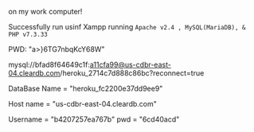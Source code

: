 on my work computer!

Successfully run usinf Xampp running `Apache v2.4 , MySQL(MariaDB), & PHP v7.3.33`


PWD: "a>}6TG7nbqKcY68W"

mysql://bfad8f64649c1f:a11cfa99@us-cdbr-east-04.cleardb.com/heroku_2714c7d888c86bc?reconnect=true


DataBase Name = "heroku_fc2200e37dd9ee9"

Host name = "us-cdbr-east-04.cleardb.com"

Username = "b4207257ea767b"
pwd = "6cd40acd"

